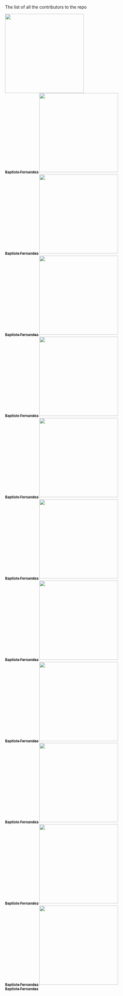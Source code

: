 The list of all the contributors to the repo


 <td align="center">
    <a href="https://github.com/fernandezbaptiste">
        <img style="height:auto;" alt="" src="https://avatars.githubusercontent.com/u/83458751?v=4" width="260" height="260" class="avatar avatar-user width-full border color-bg-default">
        <br />
        <sub><b>Baptiste Fernandez
    </a>
</td>
 <td align="center">
    <a href="https://github.com/fernandezbaptiste">
        <img style="height:auto;" alt="" src="https://avatars.githubusercontent.com/u/83458751?v=4" width="260" height="260" class="avatar avatar-user width-full border color-bg-default">
        <br />
        <sub><b>Baptiste Fernandez
    </a>
</td>
 <td align="center">
    <a href="https://github.com/fernandezbaptiste">
        <img style="height:auto;" alt="" src="https://avatars.githubusercontent.com/u/83458751?v=4" width="260" height="260" class="avatar avatar-user width-full border color-bg-default">
        <br />
        <sub><b>Baptiste Fernandez
    </a>
</td>
 <td align="center">
    <a href="https://github.com/fernandezbaptiste">
        <img style="height:auto;" alt="" src="https://avatars.githubusercontent.com/u/83458751?v=4" width="260" height="260" class="avatar avatar-user width-full border color-bg-default">
        <br />
        <sub><b>Baptiste Fernandez
    </a>
</td>
 <td align="center">
    <a href="https://github.com/fernandezbaptiste">
        <img style="height:auto;" alt="" src="https://avatars.githubusercontent.com/u/83458751?v=4" width="260" height="260" class="avatar avatar-user width-full border color-bg-default">
        <br />
        <sub><b>Baptiste Fernandez
    </a>
</td>
 <td align="center">
    <a href="https://github.com/fernandezbaptiste">
        <img style="height:auto;" alt="" src="https://avatars.githubusercontent.com/u/83458751?v=4" width="260" height="260" class="avatar avatar-user width-full border color-bg-default">
        <br />
        <sub><b>Baptiste Fernandez
    </a>
</td>
 <td align="center">
    <a href="https://github.com/fernandezbaptiste">
        <img style="height:auto;" alt="" src="https://avatars.githubusercontent.com/u/83458751?v=4" width="260" height="260" class="avatar avatar-user width-full border color-bg-default">
        <br />
        <sub><b>Baptiste Fernandez
    </a>
</td>
 <td align="center">
    <a href="https://github.com/fernandezbaptiste">
        <img style="height:auto;" alt="" src="https://avatars.githubusercontent.com/u/83458751?v=4" width="260" height="260" class="avatar avatar-user width-full border color-bg-default">
        <br />
        <sub><b>Baptiste Fernandez
    </a>
</td>
 <td align="center">
    <a href="https://github.com/fernandezbaptiste">
        <img style="height:auto;" alt="" src="https://avatars.githubusercontent.com/u/83458751?v=4" width="260" height="260" class="avatar avatar-user width-full border color-bg-default">
        <br />
        <sub><b>Baptiste Fernandez
    </a>
</td>
 <td align="center">
    <a href="https://github.com/fernandezbaptiste">
        <img style="height:auto;" alt="" src="https://avatars.githubusercontent.com/u/83458751?v=4" width="260" height="260" class="avatar avatar-user width-full border color-bg-default">
        <br />
        <sub><b>Baptiste Fernandez
    </a>
</td>
 <td align="center">
    <a href="https://github.com/fernandezbaptiste">
        <img style="height:auto;" alt="" src="https://avatars.githubusercontent.com/u/83458751?v=4" width="260" height="260" class="avatar avatar-user width-full border color-bg-default">
        <br />
        <sub><b>Baptiste Fernandez
    </a>
</td>
 <td align="center">
    <a href="https://github.com/fernandezbaptiste">
        <img style="height:auto;" alt="" src="https://avatars.githubusercontent.com/u/83458751?v=4" width="260" height="260" class="avatar avatar-user width-full border color-bg-default">
        <br />
        <sub><b>Baptiste Fernandez
    </a>
</td>
